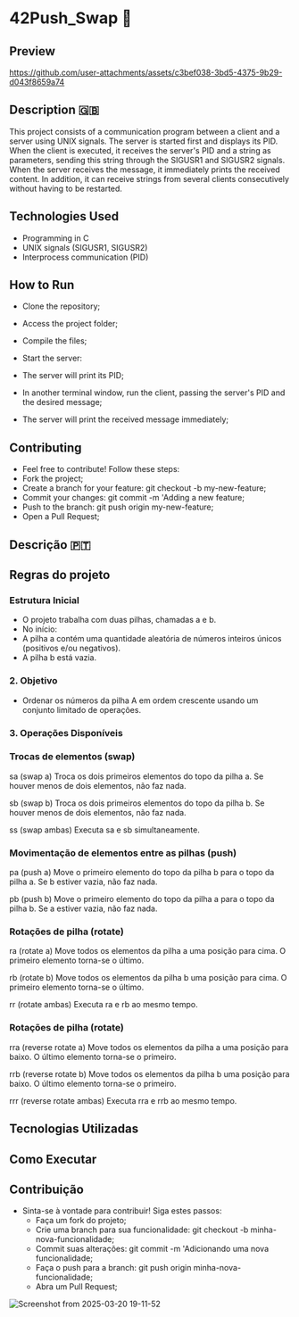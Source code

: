 # 42Push_Swap 🎲

## Preview

https://github.com/user-attachments/assets/c3bef038-3bd5-4375-9b29-d043f8659a74


## Description 🇬🇧

This project consists of a communication program between a client and a server using UNIX signals. The server is started first and displays its PID. When the client is executed, it receives the server's PID and a string as parameters, sending this string through the SIGUSR1 and SIGUSR2 signals. When the server receives the message, it immediately prints the received content. In addition, it can receive strings from several clients consecutively without having to be restarted.

## Technologies Used

- Programming in C
- UNIX signals (SIGUSR1, SIGUSR2)
- Interprocess communication (PID)
  

## How to Run

- Clone the repository;

- Access the project folder;

- Compile the files;

- Start the server:

- The server will print its PID;

- In another terminal window, run the client, passing the server's PID and the desired message;

- The server will print the received message immediately;


## Contributing
- Feel free to contribute! Follow these steps:
- Fork the project;
- Create a branch for your feature: git checkout -b my-new-feature;
- Commit your changes: git commit -m 'Adding a new feature;
- Push to the branch: git push origin my-new-feature;
- Open a Pull Request;

  


## Descrição 🇵🇹

## Regras do projeto

### Estrutura Inicial
  - O projeto trabalha com duas pilhas, chamadas a e b.
  - No início:
  - A pilha a contém uma quantidade aleatória de números inteiros únicos (positivos e/ou negativos).
  - A pilha b está vazia.
### 2. Objetivo
  - Ordenar os números da pilha A em ordem crescente usando um conjunto limitado de operações.
### 3. Operações Disponíveis

  ### Trocas de elementos (swap)
  
  sa (swap a)
    Troca os dois primeiros elementos do topo da pilha a.
    Se houver menos de dois elementos, não faz nada.
    
  sb (swap b)
    Troca os dois primeiros elementos do topo da pilha b.
    Se houver menos de dois elementos, não faz nada.
      
  ss (swap ambas)
    Executa sa e sb simultaneamente.

  ### Movimentação de elementos entre as pilhas (push)

  pa (push a)
    Move o primeiro elemento do topo da pilha b para o topo da pilha a.
    Se b estiver vazia, não faz nada.
  
  pb (push b)
    Move o primeiro elemento do topo da pilha a para o topo da pilha b.
    Se a estiver vazia, não faz nada.

  ### Rotações de pilha (rotate)

  ra (rotate a)
    Move todos os elementos da pilha a uma posição para cima.
    O primeiro elemento torna-se o último.

  rb (rotate b)
    Move todos os elementos da pilha b uma posição para cima.
    O primeiro elemento torna-se o último.
      
  rr (rotate ambas)
    Executa ra e rb ao mesmo tempo.

  ### Rotações de pilha (rotate)

  rra (reverse rotate a)
    Move todos os elementos da pilha a uma posição para baixo.
    O último elemento torna-se o primeiro.

  rrb (reverse rotate b)
    Move todos os elementos da pilha b uma posição para baixo.
    O último elemento torna-se o primeiro.

  rrr (reverse rotate ambas)
    Executa rra e rrb ao mesmo tempo.

## Tecnologias Utilizadas


## Como Executar


## Contribuição
  - Sinta-se à vontade para contribuir! Siga estes passos:
    - Faça um fork do projeto;
    - Crie uma branch para sua funcionalidade: git checkout -b minha-nova-funcionalidade;
    - Commit suas alterações: git commit -m 'Adicionando uma nova funcionalidade;
    - Faça o push para a branch: git push origin minha-nova-funcionalidade;
    - Abra um Pull Request;
  

![Screenshot from 2025-03-20 19-11-52](https://github.com/user-attachments/assets/b161adfb-2260-4d6c-b70f-a573e7f58ea2)
